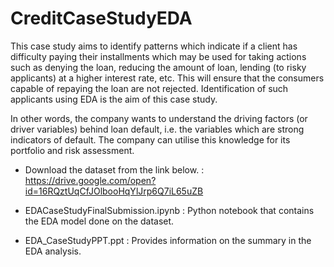 # CreditCaseStudyEDA

This case study aims to identify patterns which indicate if a client has difficulty paying their installments which may be used for taking actions such as denying the loan, reducing the amount of loan, lending (to risky applicants) at a higher interest rate, etc. This will ensure that the consumers capable of repaying the loan are not rejected. Identification of such applicants using EDA is the aim of this case study.
 
In other words, the company wants to understand the driving factors (or driver variables) behind loan default, i.e. the variables which are strong indicators of default.  The company can utilise this knowledge for its portfolio and risk assessment.

- Download the dataset from the link below.  : https://drive.google.com/open?id=16RQztUqCfJOlbooHqYlJrp6Q7iL65uZB

- EDACaseStudyFinalSubmission.ipynb : Python notebook that contains the EDA model done on the dataset. 

- EDA_CaseStudyPPT.ppt : Provides information on the summary in the EDA analysis. 
